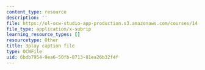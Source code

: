 ```yaml
---
content_type: resource
description: ''
file: https://ol-ocw-studio-app-production.s3.amazonaws.com/courses/14-01sc-principles-of-microeconomics-fall-2011/6bdb79549ea650fb871381ea26b32f4f_LpNKCJSZk_k.vtt
file_type: application/x-subrip
learning_resource_types: []
resourcetype: Other
title: 3play caption file
type: OCWFile
uid: 6bdb7954-9ea6-50fb-8713-81ea26b32f4f
---
```


